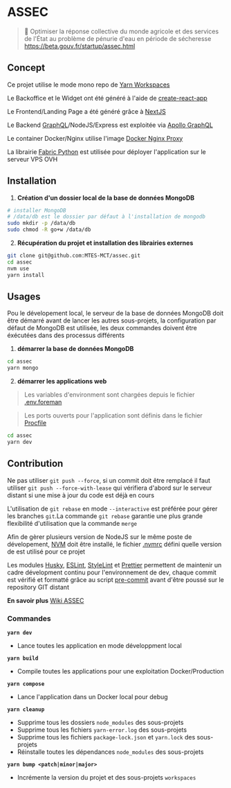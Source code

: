 # ASSEC

> 🚰 Optimiser la réponse collective du monde agricole et des services de l'État au problème de pénurie d'eau en période de sécheresse
https://beta.gouv.fr/startup/assec.html

## Concept

Ce projet utilise le mode mono repo de [Yarn Workspaces](https://yarnpkg.com/lang/en/docs/workspaces/)<br>

Le Backoffice et le Widget ont été généré à l'aide de [create-react-app](https://github.com/facebook/create-react-app)<br>

Le Frontend/Landing Page a été généré grâce à [NextJS](https://github.com/zeit/next.js/)<br>

Le Backend [GraphQL](http://graphql.org)/NodeJS/Express est exploitée via [Apollo GraphQL](https://www.apollographql.com)<br>

Le container Docker/Nginx utilise l'image [Docker Nginx Proxy](https://github.com/jwilder/nginx-proxy)

La librairie [Fabric Python](http://www.fabfile.org) est utilisée pour déployer l'application sur le serveur VPS OVH

## Installation

1. **Création d'un dossier local de la base de données MongoDB**
```bash
# installer MongoDB
# /data/db est le dossier par défaut à l'installation de mongodb
sudo mkdir -p /data/db
sudo chmod -R go+w /data/db
```

2. **Récupération du projet et installation des librairies externes**
```bash
git clone git@github.com:MTES-MCT/assec.git
cd assec
nvm use
yarn install
```

## Usages

Pou le dévelopement local, le serveur de la base de données MongoDB doit être démarré avant de lancer les autres sous-projets, la configuration par défaut de MongoDB est utilisée, les deux commandes doivent être éxécutées dans des processus différents<br>

1. **démarrer la base de données MongoDB**
```bash
cd assec
yarn mongo
```


2. **démarrer les applications web**

> Les variables d'environment sont chargées depuis le fichier [.env.foreman](./.env.development)

> Les ports ouverts pour l'application sont définis dans le fichier [Procfile](./Procfile)

```bash
cd assec
yarn dev
```

## Contribution

Ne pas utiliser  `git push --force`, si un commit doit être remplacé il faut utiliser `git push --force-with-lease` qui vérifiera d'abord sur le serveur distant si une mise à jour du code est déjà en cours<br>

L'utilisation de `git rebase` en mode `--interactive` est préférée pour gérer les branches `git`.La commande `git rebase` garantie une plus grande flexibilité d'utilisation que la commande `merge`<br>

Afin de gèrer plusieurs version de NodeJS sur le même poste de dévelopement,  [NVM](https://github.com/creationix/nvm) doit être installé, le fichier [.nvmrc](./.nvmrc) défini quelle version de est utilisé pour ce projet<br>

Les modules [Husky](https://github.com/typicode/husky), [ESLint](https://eslint.org), [StyleLint](https://stylelint.io) et [Prettier](https://prettier.io) permettent de maintenir un cadre dévelopment continu pour l'environnement de dev, chaque commit est vérifié et formatté  grâce au script [pre-commit](./.scripts/hooks/pre-commit) avant d'être poussé  sur le repository GIT distant

**En savoir plus**
[Wiki ASSEC](https://github.com/MTES-MCT/assec)

### Commandes

**`yarn dev`**
- Lance toutes les application en mode développment local

**`yarn build`**
- Compile toutes les applications pour une exploitation Docker/Production

**`yarn compose`**
- Lance l'application dans un Docker local pour debug

**`yarn cleanup`**
- Supprime tous les dossiers `node_modules` des sous-projets
- Supprime tous les fichiers `yarn-error.log` des sous-projets
- Supprime tous les fichiers `package-lock.json` et `yarn.lock` des sous-projets
- Réinstalle toutes les dépendances `node_modules` des sous-projets 

**`yarn bump <patch|minor|major>`**
- Incrémente la version du projet et des sous-projets `workspaces` 
